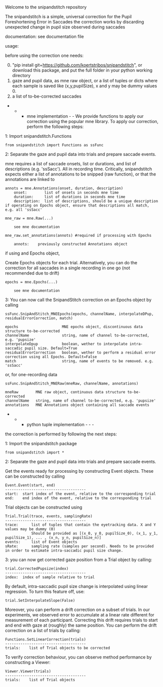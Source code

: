 Welcome to the snipandstitch repository

The snipandstitch is a simple, universal correction for the Pupil Foreshortening Error in Saccades
the correction works by discarding unexpected change in pupil size observed during saccades

documentation:
see documentation file 

usage:

before using the correction one needs:

0. "pip install git+https://github.com/koertstribos/snipandstitch", or download this package, and put the full folder in your python working directory
1. gaze and pupil data, as mne raw object, or a list of tuples or dicts where each sample is saved like (x,y,pupilSize), x and y may be dummy values 0.
2. a list of to-be-corrected saccades

- - - mne implementation - -
We provide functions to apply our correction using the popular mne library. To apply our correction, perform the following steps:

1: Import snipandstitch.Functions

    from snipandstitch import Functions as ssFunc

2: Separate the gaze and pupil data into trials and prepare saccade events.

mne requires a list of saccade onsets, list or durations, and list of descriptions (e.g. 'ssSacc'). All in recording time. 
Critically, snipandstitch expects either a list of annotations to be snipped (raw function), or that the annotations are linked to 

    annots = mne.Annotations(onset, duration, description)
        onset:        list of onsets in seconds mne time
        duration:     list of durations in seconds mne time
        description:  list of descriptions, should be a unique description if operating on Epochs object, ensure that descriptions all match, e.g. all 'ssSacc'

    mne_raw = mne.Raw(...)
       
        see mne documentation 

    mne_raw.set_annotations(annots) #required if processing with Epochs

        annots:    previously constructed Annotations object

if using and Epochs object, 

Create Epochs objects for each trial. Alternatively, you can do the correction for all saccades in a single recording in one go (not recommended due to drift)

    epochs = mne.Epochs(...) 

        see mne documentation 

3: You can now call the SnipandStitch correction on an Epochs object by calling

    ssFunc.SnipAndStitch_MNEEpochs(epochs, channelName, interpolateDPup, residualErrorCorrection, match)

    epochs                    MNE epochs object, discontinuous data structure to-be-corrected
    channelName               string, name of channel to-be-corrected, e.g. 'pupsize'
    interpolateDpup           boolean, wether to interpolate intra-saccadic pupil size. Default=True
    residualErrorCorrection   boolean, wether to perform a residual error correction using all Epochs. Default=False
    match                     string, name of events to be removed. e.g. 'ssSacc'

or, for one-recording data

    ssFunc.SnipAndStitch_MNERaw(mneRaw, channelName, annotations)

    mneRaw        MNE raw object, continuous data structure to-be-corrected
    channelName   string, name of channel to-be-corrected, e.g. 'pupsize'
    annotations   MNE Annotations object containing all saccade events


- - - python tuple implementation - - -

the correction is performed by following the next steps:

1: Import the snipandstitch package

    from snipandstitch import *

2: Separate the gaze and pupil data into trials and prepare saccade events.

Get the events ready for processing by constructing Event objects. These can be constructed by calling

    Event.Event(start, end)
    -------------------------------------
    start:  start index of the event, relative to the corresponding trial
    end:    end index of the event, relative to the corresponding trial

Trial objects can be constructed using 
    
    Trial.Trial(trace, events, samplingRate)
    -------------------------------------
    trace:      list of tuples that contain the eyetracking data. X and Y values may be dummy (0)
                Should be provided as [(x_0, y_0, pupilSize_0), (x_1, y_1, pupilSize_1), ... , (x_n, y_n, pupilSize_n)]
    events:     list of Event objects 
    sRate:      sampling rate (samples per second). Needs to be provided in order to estimate intra-saccadic pupil size change.

3: you can now get corrected gaze position from a Trial object by calling:

    trial.CorrectedPupsize(index)
    -------------------------------------
    index:  index of sample relative to trial

By default, intra-saccadic pupil size change is interpolated using linear regression. To turn this feature off, use:

    trial.SetInterpolateSlope(False)

Moreover, you can perform a drift correction on a subset of trials. 
In our experiments, we observed error to accumulate at a linear rate different for measurement of each participant.
Correcting this drift requires trials to start and end with gaze at (roughly) the same position. 
You can perform the drift correction on a list of trials by calling:

    Functions.SetLinearCorrection(trials)
    -------------------------------------
    trials:    list of Trial objects to be corrected

To verify correction behaviour, you can observe method performance by constructing a Viewer:

    Viewer.Viewer(trials)
    -------------------------------------
    trials:    list of Trial objects

